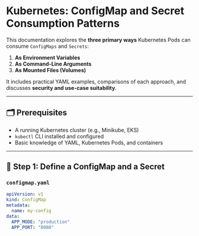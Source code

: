 # Kubernetes: ConfigMap and Secret Consumption Patterns

This documentation explores the **three primary ways** Kubernetes Pods can consume `ConfigMaps` and `Secrets`:

1. **As Environment Variables**
2. **As Command-Line Arguments**
3. **As Mounted Files (Volumes)**

It includes practical YAML examples, comparisons of each approach, and discusses **security and use-case suitability**.

---

## 🗂️ Prerequisites

- A running Kubernetes cluster (e.g., Minikube, EKS)
- `kubectl` CLI installed and configured
- Basic knowledge of YAML, Kubernetes Pods, and containers

---

## 🔧 Step 1: Define a ConfigMap and a Secret

### `configmap.yaml`
```yaml
apiVersion: v1
kind: ConfigMap
metadata:
  name: my-config
data:
  APP_MODE: "production"
  APP_PORT: "8080"
